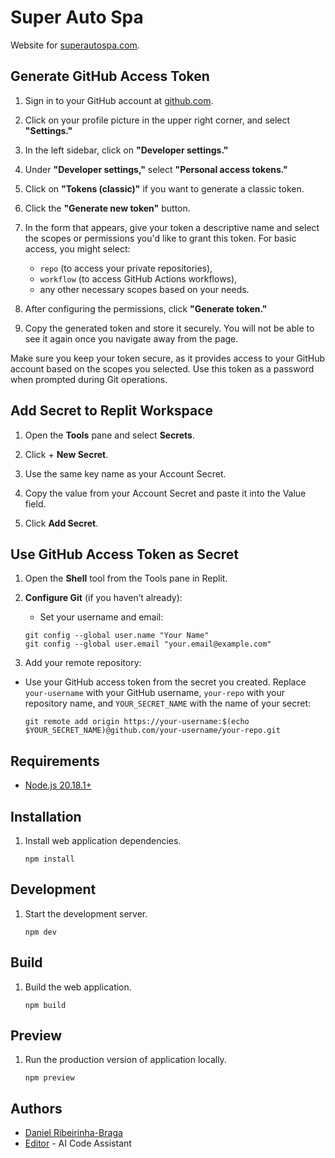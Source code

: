 # Super Auto Spa

Website for [superautospa.com](superautospa.com).

## Generate GitHub Access Token

1. Sign in to your GitHub account at [github.com](github.com).

2. Click on your profile picture in the upper right corner, and select **"Settings."**

3. In the left sidebar, click on **"Developer settings."**

4. Under **"Developer settings,"** select **"Personal access tokens."**

5. Click on **"Tokens (classic)"** if you want to generate a classic token.

6. Click the **"Generate new token"** button.

7. In the form that appears, give your token a descriptive name and select the scopes or permissions you'd like to grant this token. For basic access, you might select:

    - `repo` (to access your private repositories),
    - `workflow` (to access GitHub Actions workflows),
    - any other necessary scopes based on your needs.

8. After configuring the permissions, click **"Generate token."**

9. Copy the generated token and store it securely. You will not be able to see it again once you navigate away from the page.

Make sure you keep your token secure, as it provides access to your GitHub account based on the scopes you selected. Use this token as a password when prompted during Git operations.

## Add Secret to Replit Workspace

1. Open the **Tools** pane and select **Secrets**.

2. Click + **New Secret**.

3. Use the same key name as your Account Secret.

4. Copy the value from your Account Secret and paste it into the Value field.

5. Click **Add Secret**.

## Use GitHub Access Token as Secret

1. Open the **Shell** tool from the Tools pane in Replit.

2. **Configure Git** (if you haven’t already):

    - Set your username and email:

    ```shell
    git config --global user.name "Your Name"
    git config --global user.email "your.email@example.com"
    ```

3. Add your remote repository:

- Use your GitHub access token from the secret you created. Replace `your-username` with your GitHub username, `your-repo` with your repository name, and `YOUR_SECRET_NAME` with the name of your secret:

    ```shell
    git remote add origin https://your-username:$(echo $YOUR_SECRET_NAME)@github.com/your-username/your-repo.git
    ```

## Requirements

- [Node.js 20.18.1+](https://nodejs.org/)

## Installation

1. Install web application dependencies.

    ```shell
    npm install
    ```

## Development

1. Start the development server.

    ```shell  
    npm dev
    ```

## Build

1. Build the web application.

    ```shell
    npm build
    ```

## Preview

1. Run the production version of application locally.

    ```shell
    npm preview
    ```

## Authors

- [Daniel Ribeirinha-Braga](https://github.com/DBragz)
- [Editor](https://github.com/replit) - AI Code Assistant
